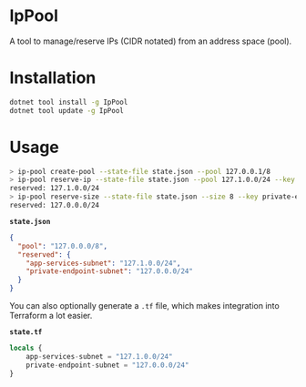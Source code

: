 # IpPool

A tool to manage/reserve IPs (CIDR notated) from an address space (pool).

# Installation

```bash
dotnet tool install -g IpPool
dotnet tool update -g IpPool
```

# Usage

```bash
> ip-pool create-pool --state-file state.json --pool 127.0.0.1/8
> ip-pool reserve-ip --state-file state.json --pool 127.1.0.0/24 --key app-services-subnet
reserved: 127.1.0.0/24
> ip-pool reserve-size --state-file state.json --size 8 --key private-endpoint-subnet
reserved: 127.0.0.0/24
```

**```state.json```**

```json
{
  "pool": "127.0.0.0/8",
  "reserved": {
    "app-services-subnet": "127.1.0.0/24",
    "private-endpoint-subnet": "127.0.0.0/24"
  }
}
```

You can also optionally generate a ```.tf``` file, which makes integration into Terraform a lot easier.

**```state.tf```**

```terraform
locals {
	app-services-subnet = "127.1.0.0/24"
	private-endpoint-subnet = "127.0.0.0/24"
}
```
